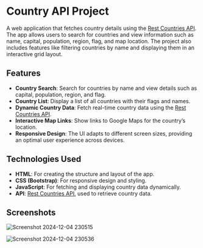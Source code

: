 # Country API Project

A web application that fetches country details using the [Rest Countries API](https://restcountries.com/). The app allows users to search for countries and view information such as name, capital, population, region, flag, and map location. The project also includes features like filtering countries by name and displaying them in an interactive grid layout.

## Features

- **Country Search**: Search for countries by name and view details such as capital, population, region, and flag.
- **Country List**: Display a list of all countries with their flags and names.
- **Dynamic Country Data**: Fetch real-time country data using the [Rest Countries API](https://restcountries.com/).
- **Interactive Map Links**: Show links to Google Maps for the country’s location.
- **Responsive Design**: The UI adapts to different screen sizes, providing an optimal user experience across devices.

## Technologies Used

- **HTML**: For creating the structure and layout of the app.
- **CSS (Bootstrap)**: For responsive design and styling.
- **JavaScript**: For fetching and displaying country data dynamically.
- **API**: [Rest Countries API](https://restcountries.com/), used to retrieve country data.

## Screenshots

![Screenshot 2024-12-04 230515](https://github.com/user-attachments/assets/f2ec7568-77e4-4a28-a27c-3cff49927b17)


![Screenshot 2024-12-04 230536](https://github.com/user-attachments/assets/5b5874b3-0738-4f22-a962-0d8509de98e1)
